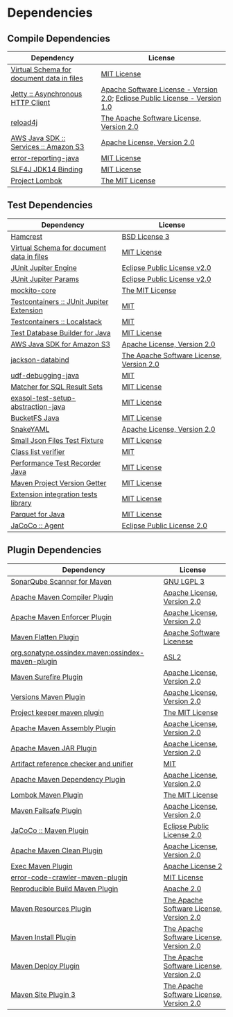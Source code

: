 <!-- @formatter:off -->
# Dependencies

## Compile Dependencies

| Dependency                                     | License                                                                               |
| ---------------------------------------------- | ------------------------------------------------------------------------------------- |
| [Virtual Schema for document data in files][0] | [MIT License][1]                                                                      |
| [Jetty :: Asynchronous HTTP Client][2]         | [Apache Software License - Version 2.0][3]; [Eclipse Public License - Version 1.0][4] |
| [reload4j][5]                                  | [The Apache Software License, Version 2.0][6]                                         |
| [AWS Java SDK :: Services :: Amazon S3][7]     | [Apache License, Version 2.0][8]                                                      |
| [error-reporting-java][9]                      | [MIT License][10]                                                                     |
| [SLF4J JDK14 Binding][11]                      | [MIT License][12]                                                                     |
| [Project Lombok][13]                           | [The MIT License][14]                                                                 |

## Test Dependencies

| Dependency                                      | License                                        |
| ----------------------------------------------- | ---------------------------------------------- |
| [Hamcrest][15]                                  | [BSD License 3][16]                            |
| [Virtual Schema for document data in files][0]  | [MIT License][1]                               |
| [JUnit Jupiter Engine][17]                      | [Eclipse Public License v2.0][18]              |
| [JUnit Jupiter Params][17]                      | [Eclipse Public License v2.0][18]              |
| [mockito-core][19]                              | [The MIT License][20]                          |
| [Testcontainers :: JUnit Jupiter Extension][21] | [MIT][22]                                      |
| [Testcontainers :: Localstack][21]              | [MIT][22]                                      |
| [Test Database Builder for Java][23]            | [MIT License][24]                              |
| [AWS Java SDK for Amazon S3][7]                 | [Apache License, Version 2.0][8]               |
| [jackson-databind][25]                          | [The Apache Software License, Version 2.0][26] |
| [udf-debugging-java][27]                        | [MIT][28]                                      |
| [Matcher for SQL Result Sets][29]               | [MIT License][30]                              |
| [exasol-test-setup-abstraction-java][31]        | [MIT License][32]                              |
| [BucketFS Java][33]                             | [MIT License][34]                              |
| [SnakeYAML][35]                                 | [Apache License, Version 2.0][6]               |
| [Small Json Files Test Fixture][36]             | [MIT License][37]                              |
| [Class list verifier][38]                       | [MIT][28]                                      |
| [Performance Test Recorder Java][39]            | [MIT License][40]                              |
| [Maven Project Version Getter][41]              | [MIT License][42]                              |
| [Extension integration tests library][43]       | [MIT License][44]                              |
| [Parquet for Java][45]                          | [MIT License][46]                              |
| [JaCoCo :: Agent][47]                           | [Eclipse Public License 2.0][48]               |

## Plugin Dependencies

| Dependency                                              | License                                       |
| ------------------------------------------------------- | --------------------------------------------- |
| [SonarQube Scanner for Maven][49]                       | [GNU LGPL 3][50]                              |
| [Apache Maven Compiler Plugin][51]                      | [Apache License, Version 2.0][26]             |
| [Apache Maven Enforcer Plugin][52]                      | [Apache License, Version 2.0][26]             |
| [Maven Flatten Plugin][53]                              | [Apache Software Licenese][6]                 |
| [org.sonatype.ossindex.maven:ossindex-maven-plugin][54] | [ASL2][6]                                     |
| [Maven Surefire Plugin][55]                             | [Apache License, Version 2.0][26]             |
| [Versions Maven Plugin][56]                             | [Apache License, Version 2.0][26]             |
| [Project keeper maven plugin][57]                       | [The MIT License][58]                         |
| [Apache Maven Assembly Plugin][59]                      | [Apache License, Version 2.0][26]             |
| [Apache Maven JAR Plugin][60]                           | [Apache License, Version 2.0][26]             |
| [Artifact reference checker and unifier][61]            | [MIT][28]                                     |
| [Apache Maven Dependency Plugin][62]                    | [Apache License, Version 2.0][26]             |
| [Lombok Maven Plugin][63]                               | [The MIT License][28]                         |
| [Maven Failsafe Plugin][64]                             | [Apache License, Version 2.0][26]             |
| [JaCoCo :: Maven Plugin][65]                            | [Eclipse Public License 2.0][48]              |
| [Apache Maven Clean Plugin][66]                         | [Apache License, Version 2.0][26]             |
| [Exec Maven Plugin][67]                                 | [Apache License 2][6]                         |
| [error-code-crawler-maven-plugin][68]                   | [MIT License][69]                             |
| [Reproducible Build Maven Plugin][70]                   | [Apache 2.0][6]                               |
| [Maven Resources Plugin][71]                            | [The Apache Software License, Version 2.0][6] |
| [Maven Install Plugin][72]                              | [The Apache Software License, Version 2.0][6] |
| [Maven Deploy Plugin][73]                               | [The Apache Software License, Version 2.0][6] |
| [Maven Site Plugin 3][74]                               | [The Apache Software License, Version 2.0][6] |

[0]: https://github.com/exasol/virtual-schema-common-document-files/
[1]: https://github.com/exasol/virtual-schema-common-document-files/blob/main/LICENSE
[2]: https://eclipse.org/jetty/jetty-client
[3]: http://www.apache.org/licenses/LICENSE-2.0
[4]: https://www.eclipse.org/org/documents/epl-v10.php
[5]: https://reload4j.qos.ch
[6]: http://www.apache.org/licenses/LICENSE-2.0.txt
[7]: https://aws.amazon.com/sdkforjava
[8]: https://aws.amazon.com/apache2.0
[9]: https://github.com/exasol/error-reporting-java/
[10]: https://github.com/exasol/error-reporting-java/blob/main/LICENSE
[11]: http://www.slf4j.org
[12]: http://www.opensource.org/licenses/mit-license.php
[13]: https://projectlombok.org
[14]: https://projectlombok.org/LICENSE
[15]: http://hamcrest.org/JavaHamcrest/
[16]: http://opensource.org/licenses/BSD-3-Clause
[17]: https://junit.org/junit5/
[18]: https://www.eclipse.org/legal/epl-v20.html
[19]: https://github.com/mockito/mockito
[20]: https://github.com/mockito/mockito/blob/main/LICENSE
[21]: https://testcontainers.org
[22]: http://opensource.org/licenses/MIT
[23]: https://github.com/exasol/test-db-builder-java/
[24]: https://github.com/exasol/test-db-builder-java/blob/main/LICENSE
[25]: https://github.com/FasterXML/jackson
[26]: https://www.apache.org/licenses/LICENSE-2.0.txt
[27]: https://github.com/exasol/udf-debugging-java/
[28]: https://opensource.org/licenses/MIT
[29]: https://github.com/exasol/hamcrest-resultset-matcher/
[30]: https://github.com/exasol/hamcrest-resultset-matcher/blob/main/LICENSE
[31]: https://github.com/exasol/exasol-test-setup-abstraction-java/
[32]: https://github.com/exasol/exasol-test-setup-abstraction-java/blob/main/LICENSE
[33]: https://github.com/exasol/bucketfs-java/
[34]: https://github.com/exasol/bucketfs-java/blob/main/LICENSE
[35]: https://bitbucket.org/snakeyaml/snakeyaml
[36]: https://github.com/exasol/small-json-files-test-fixture/
[37]: https://github.com/exasol/small-json-files-test-fixture/blob/main/LICENSE
[38]: https://github.com/exasol/java-class-list-extractor
[39]: https://github.com/exasol/performance-test-recorder-java/
[40]: https://github.com/exasol/performance-test-recorder-java/blob/main/LICENSE
[41]: https://github.com/exasol/maven-project-version-getter/
[42]: https://github.com/exasol/maven-project-version-getter/blob/main/LICENSE
[43]: https://github.com/exasol/extension-manager/
[44]: https://github.com/exasol/extension-manager/blob/main/LICENSE
[45]: https://github.com/exasol/parquet-io-java/
[46]: https://github.com/exasol/parquet-io-java/blob/main/LICENSE
[47]: https://www.eclemma.org/jacoco/index.html
[48]: https://www.eclipse.org/legal/epl-2.0/
[49]: http://sonarsource.github.io/sonar-scanner-maven/
[50]: http://www.gnu.org/licenses/lgpl.txt
[51]: https://maven.apache.org/plugins/maven-compiler-plugin/
[52]: https://maven.apache.org/enforcer/maven-enforcer-plugin/
[53]: https://www.mojohaus.org/flatten-maven-plugin/
[54]: https://sonatype.github.io/ossindex-maven/maven-plugin/
[55]: https://maven.apache.org/surefire/maven-surefire-plugin/
[56]: http://www.mojohaus.org/versions-maven-plugin/
[57]: https://github.com/exasol/project-keeper/
[58]: https://github.com/exasol/project-keeper/blob/main/LICENSE
[59]: https://maven.apache.org/plugins/maven-assembly-plugin/
[60]: https://maven.apache.org/plugins/maven-jar-plugin/
[61]: https://github.com/exasol/artifact-reference-checker-maven-plugin
[62]: https://maven.apache.org/plugins/maven-dependency-plugin/
[63]: http://anthonywhitford.com/lombok.maven/lombok-maven-plugin/
[64]: https://maven.apache.org/surefire/maven-failsafe-plugin/
[65]: https://www.jacoco.org/jacoco/trunk/doc/maven.html
[66]: https://maven.apache.org/plugins/maven-clean-plugin/
[67]: http://www.mojohaus.org/exec-maven-plugin
[68]: https://github.com/exasol/error-code-crawler-maven-plugin/
[69]: https://github.com/exasol/error-code-crawler-maven-plugin/blob/main/LICENSE
[70]: http://zlika.github.io/reproducible-build-maven-plugin
[71]: http://maven.apache.org/plugins/maven-resources-plugin/
[72]: http://maven.apache.org/plugins/maven-install-plugin/
[73]: http://maven.apache.org/plugins/maven-deploy-plugin/
[74]: http://maven.apache.org/plugins/maven-site-plugin/
